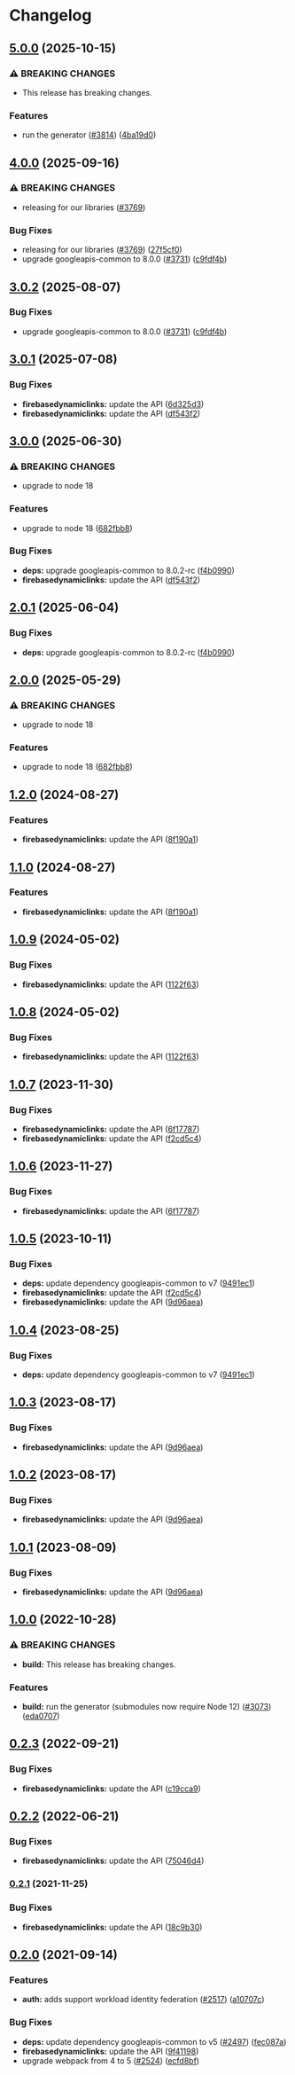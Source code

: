 # Changelog

## [5.0.0](https://github.com/googleapis/google-api-nodejs-client/compare/firebasedynamiclinks-v4.0.0...firebasedynamiclinks-v5.0.0) (2025-10-15)


### ⚠ BREAKING CHANGES

* This release has breaking changes.

### Features

* run the generator ([#3814](https://github.com/googleapis/google-api-nodejs-client/issues/3814)) ([4ba19d0](https://github.com/googleapis/google-api-nodejs-client/commit/4ba19d068b2b8deb28d773ebc6a3418f5e4a7162))

## [4.0.0](https://github.com/googleapis/google-api-nodejs-client/compare/firebasedynamiclinks-v3.0.1...firebasedynamiclinks-v4.0.0) (2025-09-16)


### ⚠ BREAKING CHANGES

* releasing for our libraries ([#3769](https://github.com/googleapis/google-api-nodejs-client/issues/3769))

### Bug Fixes

* releasing for our libraries ([#3769](https://github.com/googleapis/google-api-nodejs-client/issues/3769)) ([27f5cf0](https://github.com/googleapis/google-api-nodejs-client/commit/27f5cf0a0190a5e8e8bf970f7a7cf77c409f093e))
* upgrade googleapis-common to 8.0.0  ([#3731](https://github.com/googleapis/google-api-nodejs-client/issues/3731)) ([c9fdf4b](https://github.com/googleapis/google-api-nodejs-client/commit/c9fdf4b34d6c9bcf608eee35dd281d4680be9797))

## [3.0.2](https://github.com/googleapis/google-api-nodejs-client/compare/firebasedynamiclinks-v3.0.1...firebasedynamiclinks-v3.0.2) (2025-08-07)


### Bug Fixes

* upgrade googleapis-common to 8.0.0  ([#3731](https://github.com/googleapis/google-api-nodejs-client/issues/3731)) ([c9fdf4b](https://github.com/googleapis/google-api-nodejs-client/commit/c9fdf4b34d6c9bcf608eee35dd281d4680be9797))

## [3.0.1](https://github.com/googleapis/google-api-nodejs-client/compare/firebasedynamiclinks-v3.0.0...firebasedynamiclinks-v3.0.1) (2025-07-08)


### Bug Fixes

* **firebasedynamiclinks:** update the API ([6d325d3](https://github.com/googleapis/google-api-nodejs-client/commit/6d325d3e97cd8e812dfa727a15582e1bd5d07951))
* **firebasedynamiclinks:** update the API ([df543f2](https://github.com/googleapis/google-api-nodejs-client/commit/df543f2ac8db81408d5cca2b3badcee9ecf8f08e))

## [3.0.0](https://github.com/googleapis/google-api-nodejs-client/compare/firebasedynamiclinks-v2.0.1...firebasedynamiclinks-v3.0.0) (2025-06-30)


### ⚠ BREAKING CHANGES

* upgrade to node 18

### Features

* upgrade to node 18 ([682fbb8](https://github.com/googleapis/google-api-nodejs-client/commit/682fbb869189ae92b3e9a194d37d0548af0c1f92))


### Bug Fixes

* **deps:** upgrade googleapis-common to 8.0.2-rc ([f4b0990](https://github.com/googleapis/google-api-nodejs-client/commit/f4b099071040cfbcfe4a2e7d487d45ee93b369e0))
* **firebasedynamiclinks:** update the API ([df543f2](https://github.com/googleapis/google-api-nodejs-client/commit/df543f2ac8db81408d5cca2b3badcee9ecf8f08e))

## [2.0.1](https://github.com/googleapis/google-api-nodejs-client/compare/firebasedynamiclinks-v2.0.0...firebasedynamiclinks-v2.0.1) (2025-06-04)


### Bug Fixes

* **deps:** upgrade googleapis-common to 8.0.2-rc ([f4b0990](https://github.com/googleapis/google-api-nodejs-client/commit/f4b099071040cfbcfe4a2e7d487d45ee93b369e0))

## [2.0.0](https://github.com/googleapis/google-api-nodejs-client/compare/firebasedynamiclinks-v1.2.0...firebasedynamiclinks-v2.0.0) (2025-05-29)


### ⚠ BREAKING CHANGES

* upgrade to node 18

### Features

* upgrade to node 18 ([682fbb8](https://github.com/googleapis/google-api-nodejs-client/commit/682fbb869189ae92b3e9a194d37d0548af0c1f92))

## [1.2.0](https://github.com/googleapis/google-api-nodejs-client/compare/firebasedynamiclinks-v1.1.0...firebasedynamiclinks-v1.2.0) (2024-08-27)


### Features

* **firebasedynamiclinks:** update the API ([8f190a1](https://github.com/googleapis/google-api-nodejs-client/commit/8f190a1b12e4d2d1ff7ef4357f023bf442c1653f))

## [1.1.0](https://github.com/googleapis/google-api-nodejs-client/compare/firebasedynamiclinks-v1.0.9...firebasedynamiclinks-v1.1.0) (2024-08-27)


### Features

* **firebasedynamiclinks:** update the API ([8f190a1](https://github.com/googleapis/google-api-nodejs-client/commit/8f190a1b12e4d2d1ff7ef4357f023bf442c1653f))

## [1.0.9](https://github.com/googleapis/google-api-nodejs-client/compare/firebasedynamiclinks-v1.0.8...firebasedynamiclinks-v1.0.9) (2024-05-02)


### Bug Fixes

* **firebasedynamiclinks:** update the API ([1122f63](https://github.com/googleapis/google-api-nodejs-client/commit/1122f63e79402abe5be53a38334c565ca883ad18))

## [1.0.8](https://github.com/googleapis/google-api-nodejs-client/compare/firebasedynamiclinks-v1.0.7...firebasedynamiclinks-v1.0.8) (2024-05-02)


### Bug Fixes

* **firebasedynamiclinks:** update the API ([1122f63](https://github.com/googleapis/google-api-nodejs-client/commit/1122f63e79402abe5be53a38334c565ca883ad18))

## [1.0.7](https://github.com/googleapis/google-api-nodejs-client/compare/firebasedynamiclinks-v1.0.6...firebasedynamiclinks-v1.0.7) (2023-11-30)


### Bug Fixes

* **firebasedynamiclinks:** update the API ([6f17787](https://github.com/googleapis/google-api-nodejs-client/commit/6f17787c2021c5cc6641470efaa735d87ed815fb))
* **firebasedynamiclinks:** update the API ([f2cd5c4](https://github.com/googleapis/google-api-nodejs-client/commit/f2cd5c49eefa9f23c18fb8c85ef3941f507c3212))

## [1.0.6](https://github.com/googleapis/google-api-nodejs-client/compare/firebasedynamiclinks-v1.0.5...firebasedynamiclinks-v1.0.6) (2023-11-27)


### Bug Fixes

* **firebasedynamiclinks:** update the API ([6f17787](https://github.com/googleapis/google-api-nodejs-client/commit/6f17787c2021c5cc6641470efaa735d87ed815fb))

## [1.0.5](https://github.com/googleapis/google-api-nodejs-client/compare/firebasedynamiclinks-v1.0.4...firebasedynamiclinks-v1.0.5) (2023-10-11)


### Bug Fixes

* **deps:** update dependency googleapis-common to v7 ([9491ec1](https://github.com/googleapis/google-api-nodejs-client/commit/9491ec1cdc3c413e7d73edcfcd59cf5c28a7c855))
* **firebasedynamiclinks:** update the API ([f2cd5c4](https://github.com/googleapis/google-api-nodejs-client/commit/f2cd5c49eefa9f23c18fb8c85ef3941f507c3212))
* **firebasedynamiclinks:** update the API ([9d96aea](https://github.com/googleapis/google-api-nodejs-client/commit/9d96aeafe15acf69623293b94762f6b752895157))

## [1.0.4](https://github.com/googleapis/google-api-nodejs-client/compare/firebasedynamiclinks-v1.0.3...firebasedynamiclinks-v1.0.4) (2023-08-25)


### Bug Fixes

* **deps:** update dependency googleapis-common to v7 ([9491ec1](https://github.com/googleapis/google-api-nodejs-client/commit/9491ec1cdc3c413e7d73edcfcd59cf5c28a7c855))

## [1.0.3](https://github.com/googleapis/google-api-nodejs-client/compare/firebasedynamiclinks-v1.0.2...firebasedynamiclinks-v1.0.3) (2023-08-17)


### Bug Fixes

* **firebasedynamiclinks:** update the API ([9d96aea](https://github.com/googleapis/google-api-nodejs-client/commit/9d96aeafe15acf69623293b94762f6b752895157))

## [1.0.2](https://github.com/googleapis/google-api-nodejs-client/compare/firebasedynamiclinks-v1.0.1...firebasedynamiclinks-v1.0.2) (2023-08-17)


### Bug Fixes

* **firebasedynamiclinks:** update the API ([9d96aea](https://github.com/googleapis/google-api-nodejs-client/commit/9d96aeafe15acf69623293b94762f6b752895157))

## [1.0.1](https://github.com/googleapis/google-api-nodejs-client/compare/firebasedynamiclinks-v1.0.0...firebasedynamiclinks-v1.0.1) (2023-08-09)


### Bug Fixes

* **firebasedynamiclinks:** update the API ([9d96aea](https://github.com/googleapis/google-api-nodejs-client/commit/9d96aeafe15acf69623293b94762f6b752895157))

## [1.0.0](https://github.com/googleapis/google-api-nodejs-client/compare/firebasedynamiclinks-v0.2.3...firebasedynamiclinks-v1.0.0) (2022-10-28)


### ⚠ BREAKING CHANGES

* **build:** This release has breaking changes.

### Features

* **build:** run the generator (submodules now require Node 12) ([#3073](https://github.com/googleapis/google-api-nodejs-client/issues/3073)) ([eda0707](https://github.com/googleapis/google-api-nodejs-client/commit/eda07079dadab46a80b6f9ede618f4f43030169e))

## [0.2.3](https://github.com/googleapis/google-api-nodejs-client/compare/firebasedynamiclinks-v0.2.2...firebasedynamiclinks-v0.2.3) (2022-09-21)


### Bug Fixes

* **firebasedynamiclinks:** update the API ([c19cca9](https://github.com/googleapis/google-api-nodejs-client/commit/c19cca9dd28c7cde97459ceb80243b57b19ecae8))

## [0.2.2](https://github.com/googleapis/google-api-nodejs-client/compare/firebasedynamiclinks-v0.2.1...firebasedynamiclinks-v0.2.2) (2022-06-21)


### Bug Fixes

* **firebasedynamiclinks:** update the API ([75046d4](https://github.com/googleapis/google-api-nodejs-client/commit/75046d4105e9be9b7c3c5b3d8d5cd6b36f0e0939))

### [0.2.1](https://www.github.com/googleapis/google-api-nodejs-client/compare/firebasedynamiclinks-v0.2.0...firebasedynamiclinks-v0.2.1) (2021-11-25)


### Bug Fixes

* **firebasedynamiclinks:** update the API ([18c9b30](https://www.github.com/googleapis/google-api-nodejs-client/commit/18c9b30f02d8f1a800532b9a5846816aeb63e6d0))

## [0.2.0](https://www.github.com/googleapis/google-api-nodejs-client/compare/firebasedynamiclinks-v0.1.0...firebasedynamiclinks-v0.2.0) (2021-09-14)


### Features

* **auth:** adds support workload identity federation ([#2517](https://www.github.com/googleapis/google-api-nodejs-client/issues/2517)) ([a10707c](https://www.github.com/googleapis/google-api-nodejs-client/commit/a10707c477759e7c9ef6360a2fe800856fb600c1))


### Bug Fixes

* **deps:** update dependency googleapis-common to v5 ([#2497](https://www.github.com/googleapis/google-api-nodejs-client/issues/2497)) ([fec087a](https://www.github.com/googleapis/google-api-nodejs-client/commit/fec087abcf3d994dd41c3ffa0a0c12b1f9f09dae))
* **firebasedynamiclinks:** update the API ([9f41198](https://www.github.com/googleapis/google-api-nodejs-client/commit/9f41198afb0ced4d231d3ebc25f9df8bc4fa0fca))
* upgrade webpack from 4 to 5  ([#2524](https://www.github.com/googleapis/google-api-nodejs-client/issues/2524)) ([ecfd8bf](https://www.github.com/googleapis/google-api-nodejs-client/commit/ecfd8bfcd06e1beabff7ec9a8c4000222379eb8d))
